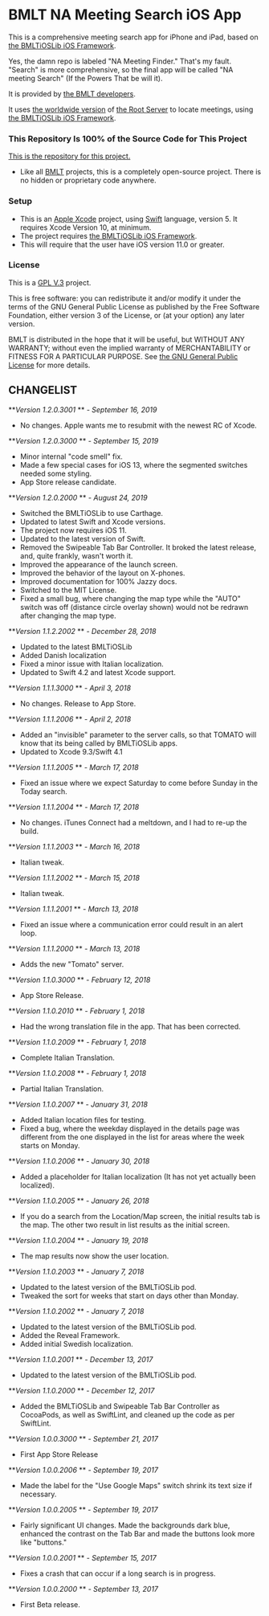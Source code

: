 # BMLT NA Meeting Search iOS App #

This is a comprehensive meeting search app for iPhone and iPad, based on [the BMLTiOSLib iOS Framework](https://bmlt.magshare.net/specific-topics/bmltioslib/).

Yes, the damn repo is labeled "NA Meeting Finder." That's my fault. "Search" is more comprehensive, so the final app will be called "NA meeting Search" (If the Powers That be will it).

It is provided by [the BMLT developers](https://bmlt.magshare.net).

It uses [the worldwide version](https://tomato.na-bmlt.org/main_server/) of [the Root Server](https://bmlt.app/installing-a-new-root-server/) to locate meetings, using [the BMLTiOSLib iOS Framework](https://bmlt.magshare.net/specific-topics/bmltioslib/).

### This Repository Is 100% of the Source Code for This Project ###

[This is the repository for this project.](https://github.com/bmlt-enabled/BMLT-NA-Meeting-Search)

* Like all [BMLT](https://bmlt.app)  projects, this is a completely open-source project. There is no hidden or proprietary code anywhere.

### Setup ###

* This is an [Apple Xcode](https://developer.apple.com/xcode/) project, using [Swift](https://developer.apple.com/swift/) language, version 5. It requires Xcode Version 10, at minimum.
* The project requires [the BMLTiOSLib iOS Framework](https://bmlt.app/specific-topics/bmltioslib/).
* This will require that the user have iOS version 11.0 or greater.

### License ###

This is a [GPL V.3](https://gnu.org) project.

This is free software: you can redistribute it and/or modify it under the terms of the GNU General Public License as published by the Free Software Foundation, either version 3 of the License, or (at your option) any later version.

BMLT is distributed in the hope that it will be useful, but WITHOUT ANY WARRANTY; without even the implied warranty of MERCHANTABILITY or FITNESS FOR A PARTICULAR PURPOSE.  See [the GNU General Public License](https://www.gnu.org/licenses/licenses.html#GPL) for more details.

## CHANGELIST ##

***Version 1.2.0.3001* ** *- September 16, 2019*

- No changes. Apple wants me to resubmit with the newest RC of Xcode.

***Version 1.2.0.3000* ** *- September 15, 2019*

- Minor internal "code smell" fix.
- Made a few special cases for iOS 13, where the segmented switches needed some styling.
- App Store release candidate.

***Version 1.2.0.2000* ** *- August 24, 2019*

- Switched the BMLTiOSLib to use Carthage.
- Updated to latest Swift and Xcode versions.
- The project now requires iOS 11.
- Updated to the latest version of Swift.
- Removed the Swipeable Tab Bar Controller. It broked the latest release, and, quite frankly, wasn't worth it.
- Improved the appearance of the launch screen.
- Improved the behavior of the layout on X-phones.
- Improved documentation for 100% Jazzy docs.
- Switched to the MIT License.
- Fixed a small bug, where changing the map type while the "AUTO" switch was off (distance circle overlay shown) would not be redrawn after changing the map type.

***Version 1.1.2.2002* ** *- December 28, 2018*

- Updated to the latest BMLTiOSLib
- Added Danish localization
- Fixed a minor issue with Italian localization.
- Updated to Swift 4.2 and latest Xcode support.

***Version 1.1.1.3000* ** *- April 3, 2018*

- No changes. Release to App Store.

***Version 1.1.1.2006* ** *- April 2, 2018*

- Added an "invisible" parameter to the server calls, so that TOMATO will know that its being called by BMLTiOSLib apps.
- Updated to Xcode 9.3/Swift 4.1

***Version 1.1.1.2005* ** *- March 17, 2018*

- Fixed an issue where we expect Saturday to come before Sunday in the Today search.

***Version 1.1.1.2004* ** *- March 17, 2018*

- No changes. iTunes Connect had a meltdown, and I had to re-up the build.

***Version 1.1.1.2003* ** *- March 16, 2018*

- Italian tweak.

***Version 1.1.1.2002* ** *- March 15, 2018*

- Italian tweak.

***Version 1.1.1.2001* ** *- March 13, 2018*

- Fixed an issue where a communication error could result in an alert loop.

***Version 1.1.1.2000* ** *- March 13, 2018*

- Adds the new "Tomato" server.

***Version 1.1.0.3000* ** *- February 12, 2018*

- App Store Release.

***Version 1.1.0.2010* ** *- February 1, 2018*

- Had the wrong translation file in the app. That has been corrected.

***Version 1.1.0.2009* ** *- February 1, 2018*

- Complete Italian Translation.

***Version 1.1.0.2008* ** *- February 1, 2018*

- Partial Italian Translation.

***Version 1.1.0.2007* ** *- January 31, 2018*

- Added Italian location files for testing.
- Fixed a bug, where the weekday displayed in the details page was different from the one displayed in the list for areas where the week starts on Monday.

***Version 1.1.0.2006* ** *- January 30, 2018*

- Added a placeholder for Italian localization (It has not yet actually been localized).

***Version 1.1.0.2005* ** *- January 26, 2018*

- If you do a search from the Location/Map screen, the initial results tab is the map. The other two result in list results as the initial screen.

***Version 1.1.0.2004* ** *- January 19, 2018*

- The map results now show the user location.

***Version 1.1.0.2003* ** *- January 7, 2018*

- Updated to the latest version of the BMLTiOSLib pod.
- Tweaked the sort for weeks that start on days other than Monday.

***Version 1.1.0.2002* ** *- January 7, 2018*

- Updated to the latest version of the BMLTiOSLib pod.
- Added the Reveal Framework.
- Added initial Swedish localization.

***Version 1.1.0.2001* ** *- December 13, 2017*

- Updated to the latest version of the BMLTiOSLib pod.

***Version 1.1.0.2000* ** *- December 12, 2017*

- Added the BMLTiOSLib and Swipeable Tab Bar Controller as CocoaPods, as well as SwiftLint, and cleaned up the code as per SwiftLint.

***Version 1.0.0.3000* ** *- September 21, 2017*

- First App Store Release

***Version 1.0.0.2006* ** *- September 19, 2017*

- Made the label for the "Use Google Maps" switch shrink its text size if necessary.

***Version 1.0.0.2005* ** *- September 19, 2017*

- Fairly significant UI changes. Made the backgrounds dark blue, enhanced the contrast on the Tab Bar and made the buttons look more like "buttons."

***Version 1.0.0.2001* ** *- September 15, 2017*

- Fixes a crash that can occur if a long search is in progress.

***Version 1.0.0.2000* ** *- September 13, 2017*

- First Beta release.


